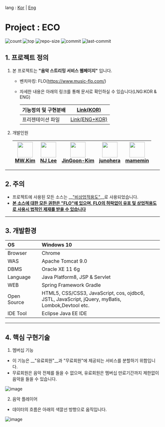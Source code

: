 lang : [Kor]() | [Eng](https://github.com/namjugood/project_Eco/blob/master/README.md)

# Project : ECO
![count](https://img.shields.io/github/languages/count/namjugood/project_Eco)
![top](https://img.shields.io/github/languages/top/namjugood/project_Eco)
![repo-size](https://img.shields.io/github/repo-size/namjugood/project_Eco)
![commit](https://img.shields.io/github/commit-activity/w/namjugood/project_Eco)
![last-commit](https://img.shields.io/github/last-commit/namjugood/project_Eco)

## 1. 프로젝트 정의
1. 본 프로젝트는 __"음악 스트리밍 서비스 웹페이지"__ 입니다.
	- 벤치마킹: FLO(https://www.music-flo.com/)  
	- 자세한 내용은 아래의 링크를 통해 문서로 확인하실 수 있습니다(LNG:KOR & ENG)
	
		|기능정의 및 구현분배|[Link(KOR)](https://docs.google.com/spreadsheets/d/1GkkUYpng9CMe0P4aIt9WKx0CFHZy1EF6HUVFZVcUqy4/edit?usp=sharing)|
		|---|---|
		|프리젠테이션 파일|[Link(ENG+KOR)](https://drive.google.com/file/d/1TQZtdcUhs6oai4WrKwn95tfxlqUOmw4f/view?usp=sharing)|
2. 개발인원

	|<img width="50" src="https://avatars.githubusercontent.com/u/77426494?s=64&v=4"/></br>[MW.Kim]()|<img width="50" src="https://avatars.githubusercontent.com/u/80030590?s=120&v=4"/></br>[NJ Lee](https://https://github.com/namjugood)|<img width="50" src="https://avatars.githubusercontent.com/u/79358518?s=64&v=4"/></br>[JinGoon-Kim](https://github.com/JinGoon-Kim)|<img width="50" src="https://avatars0.githubusercontent.com/u/28638438?s=120&v=4"/></br>[junohera](https://https://github.com/Junohera)|<img width="50" src="https://avatars.githubusercontent.com/u/81345782?s=64&v=4"/></br>[mamemin](https://github.com/mamemin)|
	|:---:|:---:|:---:|:---:|:---:|

---
## 2. 주의
- 프로젝트에 사용된 모든 소스는 __<U>"비상업적용도"</U>__로 사용되었습니다.
- __<U>본 소스에 대한 모든 권한은 "FLO"에 있으며, FLO의 허락없이 유포 및 상업적용도로 사용시 법적인 제재를 받을 수 있습니다</U>__
---
## 3. 개발환경
|OS|Windows 10|
|:---|:---|
|Browser|Chrome|
|WAS|Apache Tomcat 9.0|
|DBMS|Oracle XE 11 6g|
|Language|Java Platform8, JSP & Servlet|
|WEB|Spring Framework Gradle|
|Open Source|HTML5, CSS/CSS3, JavaScript, cos, ojdbc6, <br>JSTL, JavaScript, jQuery, myBatis, Lombok,Devtool etc.|
|IDE Tool|Eclipse Java EE IDE|
---
## 4. 핵심 구현기술
1. 멤버십 기능
- 이 기능은 __"유료회원"__과 "무료회원"에 제공되는 서비스를 분할하기 위함입니다.
- 무료회원은 음악 전체를 들을 수 없으며, 유료회원은 멤버십 만료기간까지 제한없이 음악을 들을 수 있습니다.

![image](https://user-images.githubusercontent.com/80030590/112624331-d8389400-8e70-11eb-85b2-79623fe4ddbe.png)
<br>

2. 음악 플레이어
- 데이터의 흐름은 아래의 색깔선 방향으로 움직입니다.

![image](https://user-images.githubusercontent.com/80030590/112624274-bdfeb600-8e70-11eb-83dd-ef9a6206773a.png)










